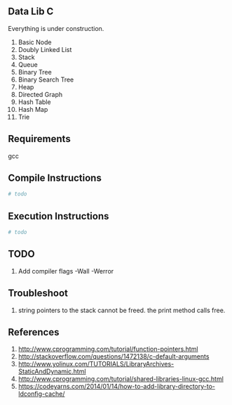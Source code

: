 ## Data Lib C

Everything is under construction.

01. Basic Node
02. Doubly Linked List
03. Stack
04. Queue
05. Binary Tree
06. Binary Search Tree
07. Heap
08. Directed Graph
09. Hash Table
10. Hash Map
11. Trie

## Requirements
gcc

## Compile Instructions
``` sh
# todo
```

## Execution Instructions
``` sh
# todo
```

## TODO
1. Add compiler flags -Wall -Werror

## Troubleshoot
1. string
pointers to the stack cannot be freed. the print method calls free.

## References
1. http://www.cprogramming.com/tutorial/function-pointers.html
2. http://stackoverflow.com/questions/1472138/c-default-arguments
3. http://www.yolinux.com/TUTORIALS/LibraryArchives-StaticAndDynamic.html
4. http://www.cprogramming.com/tutorial/shared-libraries-linux-gcc.html
5. https://codeyarns.com/2014/01/14/how-to-add-library-directory-to-ldconfig-cache/
